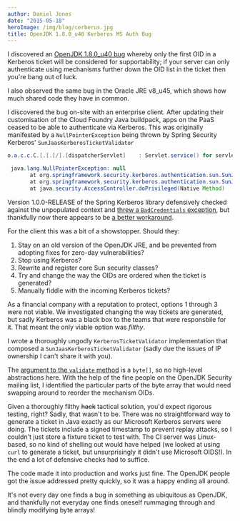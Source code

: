 ```yaml
---
author: Daniel Jones
date: "2015-05-18"
heroImage: /img/blog/cerberus.jpg
title: OpenJDK 1.8.0_u40 Kerberos MS Auth Bug
---
```


I discovered an [OpenJDK 1.8.0_u40 bug](https://bugs.openjdk.java.net/browse/JDK-8078439) whereby only the first OID in a Kerberos ticket will be considered for supportability; if your server can only authenticate using mechanisms further down the OID list in the ticket then you're bang out of luck.

<!--more-->

I also observed the same bug in the Oracle JRE v8_u45, which shows how much shared code they have in common.

I discovered the bug on-site with an enterprise client. After updating their customisation of the Cloud Foundry Java buildpack, apps on the PaaS ceased to be able to authenticate via Kerberos. This was originally manifested by a `NullPointerException` being thrown by Spring Security Kerberos' `SunJaasKerberosTicketValidator`

```java
o.a.c.c.C.[.[.[/].[dispatcherServlet]    : Servlet.service() for servlet [dispatcherServlet] in context with path [] threw exception

 java.lang.NullPointerException: null
       at org.springframework.security.kerberos.authentication.sun.SunJaasKerberosTicketValidator$KerberosValidateAction.run(SunJaasKerberosTicketValidator.java:162)
       at org.springframework.security.kerberos.authentication.sun.SunJaasKerberosTicketValidator$KerberosValidateAction.run(SunJaasKerberosTicketValidator.java:151)
       at java.security.AccessController.doPrivileged(Native Method)
```

Version 1.0.0-RELEASE of the Spring Kerberos library defensively checked against the unpopulated context and [threw a `BadCredentials` exception](https://github.com/spring-projects/spring-security-kerberos/commit/f046bd7c69d6dad74eb06a7651cd68060b31ff6f), but thankfully now there appears to be [a better workaround](https://github.com/spring-projects/spring-security-kerberos/commit/5e28e87f581629724ff8a0f6d24c3ebc591a00bb).

For the client this was a bit of a showstopper. Should they:

1. Stay on an old version of the OpenJDK JRE, and be prevented from adopting fixes for zero-day vulnerabilities?
1. Stop using Kerberos?
1. Rewrite and register core Sun security classes?
1. Try and change the way the OIDs are ordered when the ticket is generated?
1. Manually fiddle with the incoming Kerberos tickets?

As a financial company with a reputation to protect, options 1 through 3 were not viable. We investigated changing the way tickets are generated, but sadly Kerberos was a black box to the teams that were responsbile for it. That meant the only viable option was *filthy*.

I wrote a thoroughly ungodly `KerberosTicketValidator` implementation that composed a `SunJaasKerberosTicketValidator` (sadly due the issues of IP ownership I can't share it with you).

The [argument to the `validate` method](http://docs.spring.io/spring-security/site/extensions/krb/docs/1.0.x/apidocs/org/springframework/security/extensions/kerberos/KerberosTicketValidator.html#validateTicket(byte[])) is a `byte[]`, so no high-level abstractions here. With the help of the fine people on the OpenJDK Security mailing list, I identified the particular parts of the byte array that would need swapping around to reorder the mechanism OIDs.

Given a thoroughly filthy <del>hack</del> tactical solution, you'd expect rigorous testing, right? Sadly, that wasn't to be. There was no straightforward way to generate a ticket in Java exactly as our Microsoft Kerberos servers were doing. The tickets include a signed timestamp to prevent replay attacks, so I couldn't just store a fixture ticket to test with. The CI server was Linux-based, so no kind of shelling out would have helped (we looked at using `curl` to generate a ticket, but unsurprisingly it didn't use Microsoft OIDS!). In the end a lot of defensive checks had to suffice.

The code made it into production and works just fine. The OpenJDK people got the issue addressed pretty quickly, so it was a happy ending all around.

It's not every day one finds a bug in something as ubiquitous as OpenJDK, and thankfully not everyday one finds oneself rummaging through and blindly modifying byte arrays!
